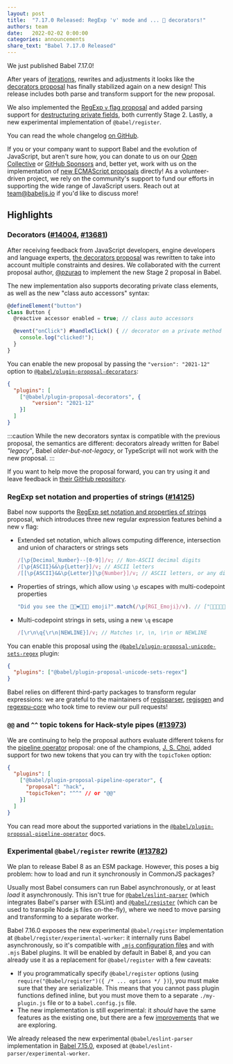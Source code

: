 ```yaml
---
layout: post
title:  "7.17.0 Released: RegExp 'v' mode and ... 🥁 decorators!"
authors: team
date:   2022-02-02 0:00:00
categories: announcements
share_text: "Babel 7.17.0 Released"
---
```


We just published Babel 7.17.0!

After years of [iterations](https://babeljs.io/blog/2018/09/17/decorators), rewrites and adjustments it looks like the [decorators proposal](https://github.com/tc39/proposal-decorators) has finally stabilized again on a new design! This release includes both parse and transform support for the new proposal.

We also implemented the [RegExp `v` flag proposal](https://github.com/tc39/proposal-regexp-set-notation) and added parsing support for [destructuring private fields](https://github.com/tc39/proposal-destructuring-private), both currently Stage 2. Lastly, a new experimental implementation of `@babel/register`.

You can read the whole changelog [on GitHub](https://github.com/babel/babel/releases/tag/v7.17.0).

<!-- truncate -->

If you or your company want to support Babel and the evolution of JavaScript, but aren't sure how, you can donate to us on our [Open Collective](https://opencollective.com/babel#category-CONTRIBUTE) or [GitHub Sponsors](https://github.com/babel/babel?sponsor=1) and, better yet, work with us on the implementation of [new ECMAScript proposals](https://github.com/babel/proposals) directly! As a volunteer-driven project, we rely on the community's support to fund our efforts in supporting the wide range of JavaScript users. Reach out at [team@babeljs.io](mailto:team@babeljs.io) if you'd like to discuss more!

## Highlights

### Decorators ([#14004](https://github.com/babel/babel/pull/14004), [#13681](https://github.com/babel/babel/pull/13681))

After receiving feedback from JavaScript developers, engine developers and language experts, [the decorators proposal](https://github.com/tc39/proposal-decorators/) was rewritten to take into account multiple constraints and desires. We collaborated with the current proposal author, [@pzuraq](https://www.pzuraq.com/) to implement the new Stage 2 proposal in Babel.

The new implementation also supports decorating private class elements, as well as the new "class auto accessors" syntax:

```js title="JavaScript"
@defineElement("button")
class Button {
  @reactive accessor enabled = true; // class auto accessors

  @event("onClick") #handleClick() { // decorator on a private method
    console.log("clicked!");
  }
}
```

You can enable the new proposal by passing the `"version": "2021-12"` option to [`@babel/plugin-proposal-decorators`](https://babeljs.io/docs/en/babel-plugin-proposal-decorators):

```json title="babel.config.json"
{
  "plugins": [
    ["@babel/plugin-proposal-decorators", {
        "version": "2021-12"
    }]
  ]
}
```

:::caution
While the new decorators syntax is compatible with the previous proposal, the semantics are different: decorators already written for Babel _"legacy"_, Babel _older-but-not-legacy_, or TypeScript will not work with the new proposal.
:::

If you want to help move the proposal forward, you can try using it and leave feedback in [their GitHub repository](https://github.com/tc39/proposal-decorators/issues).

### RegExp set notation and properties of strings ([#14125](https://github.com/babel/babel/pull/14125))

Babel now supports the [RegExp set notation and properties of strings](https://github.com/tc39/proposal-regexp-set-notation/) proposal, which introduces three new regular expression features behind a new `v` flag:
- Extended set notation, which allows computing difference, intersection and union of characters or strings sets
  ```js title="JavaScript"
  /[\p{Decimal_Number}--[0-9]]/v; // Non-ASCII decimal digits
  /[\p{ASCII}&&\p{Letter}]/v; // ASCII letters
  /[[\p{ASCII}&&\p{Letter}]\p{Number}]/v; // ASCII letters, or any digit
  ```
- Properties of strings, which allow using `\p` escapes with multi-codepoint properties
  ```js title="JavaScript"
  "Did you see the 👩🏿‍❤️‍💋‍👩🏾 emoji?".match(/\p{RGI_Emoji}/v). // ["👩🏿‍❤️‍💋‍👩🏾"]
  ```
- Multi-codepoint strings in sets, using a new `\q` escape
  ```js title="JavaScript"
  /[\r\n\q{\r\n|NEWLINE}]/v; // Matches \r, \n, \r\n or NEWLINE
  ```

You can enable this proposal using the [`@babel/plugin-proposal-unicode-sets-regex`](https://babeljs.io/docs/en/babel-plugin-proposal-unicode-sets-regex) plugin:
```json title="babel.config.json"
{
  "plugins": ["@babel/plugin-proposal-unicode-sets-regex"]
}
```

Babel relies on different third-party packages to transform regular expressions: we are grateful to the maintainers of [regjsparser](https://github.com/jviereck/regjsparser/), [regjsgen](https://github.com/bnjmnt4n/regjsgen) and [regexpu-core](https://github.com/mathiasbynens/regexpu-core/) who took time to review our pull requests!

### `@@` and `^^` topic tokens for Hack-style pipes ([#13973](https://github.com/babel/babel/pull/13973))

We are continuing to help the proposal authors evaluate different tokens for the [pipeline operator](https://github.com/tc39/proposal-pipeline-operator) proposal: one of the champions, [J. S. Choi](https://jschoi.org/), added support for two new tokens that you can try with the `topicToken` option:

```json title="babel.config.json"
{
  "plugins": [
    ["@babel/plugin-proposal-pipeline-operator", {
      "proposal": "hack",
      "topicToken": "^^" // or "@@"
    }]
  ]
}
```

You can read more about the supported variations in the [`@babel/plugin-proposal-pipeline-operator`](https://babeljs.io/docs/en/babel-plugin-proposal-pipeline-operator) docs.

### Experimental `@babel/register` rewrite ([#13782](https://github.com/babel/babel/pull/13782))

We plan to release Babel 8 as an ESM package. However, this poses a big problem: how to load and run it synchronously in CommonJS packages?

Usually most Babel consumers can run Babel asynchronously, or at least _load_ it asynchronously. This isn't true for [`@babel/eslint-parser`](https://www.npmjs.com/package/@babel/eslint-parser) (which integrates Babel's parser with ESLint) and [`@babel/register`](https://babeljs.io/docs/en/babel-register) (which can be used to transpile Node.js files on-the-fly), where we need to move parsing and transforming to a separate worker.

Babel 7.16.0 exposes the new experimental `@babel/register` implementation at `@babel/register/experimental-worker`: it internally runs Babel asynchronously, so it's compatible with [`.mjs` configuration files](https://babeljs.io/docs/en/config-files#configuration-file-types) and with `.mjs` Babel plugins. It will be enabled by default in Babel 8, and you can already use it as a replacement for `@babel/register` with a few caveats:
- If you programmatically specify `@babel/register` options (using `require("@babel/register")({ /* ... options */ })`), you must make sure that they are serializable. This means that you cannot pass plugin functions defined inline, but you must move them to a separate `./my-plugin.js` file or to a `babel.config.js` file.
- The new implementation is still experimental: it _should_ have the same features as the existing one, but there are a few [improvements](https://github.com/babel/babel/pull/14025#issuecomment-1003547657) that we are exploring.

We already released the new experimental `@babel/eslint-parser` implementation in [Babel 7.15.0](https://babeljs.io/blog/2021/07/26/7.15.0#preparing-babeleslint-parser-for-babel-8-13398httpsgithubcombabelbabelpull13398), exposed at `@babel/eslint-parser/experimental-worker`.
